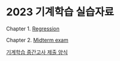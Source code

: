 # 2023 기계학습 실습자료 


Chapter 1. [Regression](https://drive.google.com/file/d/1scPn7TI3QUEuF4MihsUf2opWxsfm4CZN/view?usp=share_link)

Chapter 2. [Midterm exam](https://colab.research.google.com/drive/11p9_3Vq8LKqTjFrDSKwzNKI5nL2pUJhs?usp=share_link)

[기계학습 중간고사 제출 양식]()
